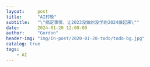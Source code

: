 ```yaml
---
layout:     post
title:      "AI村晚"
subtitle:   "\"搞定事情，让2023没做的没学的2024做起来\""
date:       2024-01-20 12:00:00
author:     "Gordon"
header-img: "img/in-post/2020-01-20-todo/todo-bg.jpg"
catalog: true
tags:
    - AI
---
```



